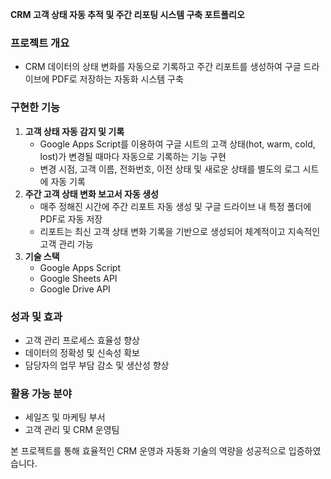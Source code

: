 
**CRM 고객 상태 자동 추적 및 주간 리포팅 시스템 구축 포트폴리오**


### 프로젝트 개요

- CRM 데이터의 상태 변화를 자동으로 기록하고 주간 리포트를 생성하여 구글 드라이브에 PDF로 저장하는 자동화 시스템 구축

### 구현한 기능

1. **고객 상태 자동 감지 및 기록**
    - Google Apps Script를 이용하여 구글 시트의 고객 상태(hot, warm, cold, lost)가 변경될 때마다 자동으로 기록하는 기능 구현
    - 변경 시점, 고객 이름, 전화번호, 이전 상태 및 새로운 상태를 별도의 로그 시트에 자동 기록
2. **주간 고객 상태 변화 보고서 자동 생성**
    - 매주 정해진 시간에 주간 리포트 자동 생성 및 구글 드라이브 내 특정 폴더에 PDF로 자동 저장
    - 리포트는 최신 고객 상태 변화 기록을 기반으로 생성되어 체계적이고 지속적인 고객 관리 가능
3. **기술 스택**
    - Google Apps Script
    - Google Sheets API
    - Google Drive API

### 성과 및 효과

- 고객 관리 프로세스 효율성 향상
- 데이터의 정확성 및 신속성 확보
- 담당자의 업무 부담 감소 및 생산성 향상

### 활용 가능 분야

- 세일즈 및 마케팅 부서
- 고객 관리 및 CRM 운영팀

본 프로젝트를 통해 효율적인 CRM 운영과 자동화 기술의 역량을 성공적으로 입증하였습니다.

